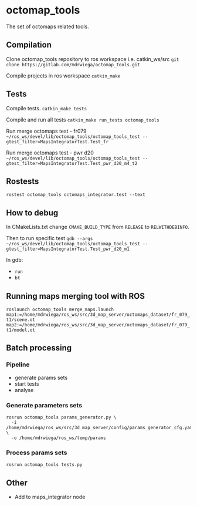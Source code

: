 # octomap_tools

The set of octomaps related tools.

## Compilation

Clone octomap_tools repository to ros workspace i.e. catkin_ws/src
`git clone https://gitlab.com/mdrwiega/octomap_tools.git`

Compile projects in ros workspace
`catkin_make`

## Tests

Compile tests.
`catkin_make tests`

Compile and run all tests
`catkin_make run_tests octomap_tools`

Run merge octomaps test - fr079
`~/ros_ws/devel/lib/octomap_tools/octomap_tools_test --gtest_filter=MapsIntegratorTest.Test_fr`

Run merge octomaps test - pwr d20
`~/ros_ws/devel/lib/octomap_tools/octomap_tools_test --gtest_filter=MapsIntegratorTest.Test_pwr_d20_m4_t2`

## Rostests

`rostest octomap_tools octomaps_integrator.test --text`

## How to debug
In CMakeLists.txt change `CMAKE_BUILD_TYPE` from `RELEASE` to `RELWITHDEBINFO`.

Then to run specific test
`gdb --args ~/ros_ws/devel/lib/octomap_tools/octomap_tools_test --gtest_filter=MapsIntegratorTest.Test_pwr_d20_m1`

In gdb:
- `run`
- `bt`

## Running maps merging tool with ROS
`roslaunch octomap_tools merge_maps.launch map1:=/home/mdrwiega/ros_ws/src/3d_map_server/octomaps_dataset/fr_079_t1/scene.ot map2:=/home/mdrwiega/ros_ws/src/3d_map_server/octomaps_dataset/fr_079_t1/model.ot`

## Batch processing
### Pipeline
- generate params sets
- start tests
- analyse

### Generate parameters sets
```
rosrun octomap_tools params_generator.py \
  -i /home/mdrwiega/ros_ws/src/3d_map_server/config/params_generator_cfg.yaml \
  -o /home/mdrwiega/ros_ws/temp/params
```

### Process params sets
`rosrun octomap_tools tests.py`

## Other
- Add to maps_integrator node
<!--     launch-prefix = "valgrind --leak-check=full" -->

